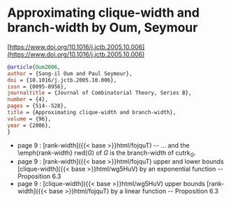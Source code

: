 # Approximating clique-width and branch-width by Oum, Seymour

[https://www.doi.org/10.1016/j.jctb.2005.10.006](https://www.doi.org/10.1016/j.jctb.2005.10.006)

```bibtex
@article{Oum2006,
author = {Sang-il Oum and Paul Seymour},
doi = {10.1016/j.jctb.2005.10.006},
issn = {0095-8956},
journaltitle = {Journal of Combinatorial Theory, Series B},
number = {4},
pages = {514--528},
title = {Approximating clique-width and branch-width},
volume = {96},
year = {2006},
}
```
* page 9 : [rank-width]({{< base >}}html/fojquT) -- ... and the \emph{rank-width} $\mathrm{rwd}(G)$ of $G$ is the branch-width of $\mathrm{cutrk}_G$.
* page 9 : [rank-width]({{< base >}}html/fojquT) upper and lower bounds [clique-width]({{< base >}}html/wg5HuV) by an exponential function -- Proposition 6.3
* page 9 : [clique-width]({{< base >}}html/wg5HuV) upper bounds [rank-width]({{< base >}}html/fojquT) by a linear function -- Proposition 6.3